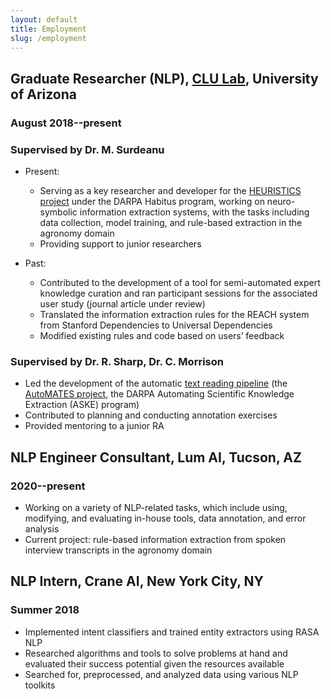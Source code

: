 ```yaml
---
layout: default
title: Employment
slug: /employment
---
```


## Graduate Researcher (NLP), [CLU Lab](https://clulab.org/), University of Arizona

### August 2018--present

### Supervised by Dr. M. Surdeanu

- Present:


  - Serving as a key researcher and developer for the [HEURISTICS project](https://github.com/clulab/habitus) under the DARPA Habitus program, working on neuro-symbolic information extraction systems, with the tasks including data collection, model training, and rule-based extraction in the agronomy domain
  - Providing support to junior researchers

- Past:

  - Contributed to the development of a tool for semi-automated expert knowledge curation and ran participant sessions for the associated user study (journal article under review)
  - Translated the information extraction rules for the REACH system from Stanford Dependencies to
  Universal Dependencies
  - Modified existing rules and code based on users’ feedback


### Supervised by Dr. R. Sharp, Dr. C. Morrison

- Led the development of the automatic [text reading pipeline](https://aclanthology.org/2020.lrec-1.269/) (the [AutoMATES project](https://github.com/ml4ai/automates), the DARPA Automating Scientific Knowledge Extraction (ASKE) program)
- Contributed to planning and conducting annotation exercises
- Provided mentoring to a junior RA


## NLP Engineer Consultant, Lum AI, Tucson, AZ

### 2020--present

- Working on a variety of NLP-related tasks, which include using, modifying, and evaluating in-house tools, data annotation, and error analysis
- Current project: rule-based information extraction from spoken interview transcripts in the agronomy domain


## NLP Intern,  Crane AI, New York City, NY

### Summer 2018

- Implemented intent classifiers and trained entity extractors using RASA NLP
- Researched algorithms and tools to solve problems at hand and evaluated their success
potential given the resources available
- Searched for, preprocessed, and analyzed data using various NLP toolkits
